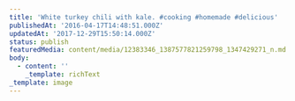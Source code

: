 ```yaml
---
title: 'White turkey chili with kale. #cooking #homemade #delicious'
publishedAt: '2016-04-17T14:48:51.000Z'
updatedAt: '2017-12-29T15:50:14.000Z'
status: publish
featuredMedia: content/media/12383346_1387577821259798_1347429271_n.md
body:
  - content: ''
    _template: richText
_template: image
---
```


